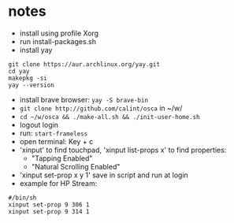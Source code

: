 # notes
* install using profile Xorg
* run install-packages.sh
* install yay
```
git clone https://aur.archlinux.org/yay.git
cd yay
makepkg -si
yay --version
```
* install brave browser: `yay -S brave-bin`
* `git clone http://github.com/calint/osca` in ~/w/
* `cd ~/w/osca && ./make-all.sh && ./init-user-home.sh`
* logout login
* run: `start-frameless`
* open terminal: Key + c
* 'xinput' to find touchpad, 'xinput list-props x' to find properties:
  - "Tapping Enabled"
  - "Natural Scrolling Enabled"
* 'xinput set-prop x y 1'
  save in script and run at login
* example for HP Stream:
```
#/bin/sh
xinput set-prop 9 306 1
xinput set-prop 9 314 1
```